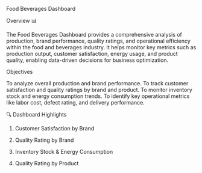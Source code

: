 Food Beverages Dashboard 

Overview 📊

The Food Beverages Dashboard provides a comprehensive analysis of production, brand performance, quality ratings, and operational efficiency within the food and beverages industry.
It helps monitor key metrics such as production output, customer satisfaction, energy usage, and product quality, enabling data-driven decisions for business optimization.

Objectives

To analyze overall production and brand performance.
To track customer satisfaction and quality ratings by brand and product.
To monitor inventory stock and energy consumption trends.
To identify key operational metrics like labor cost, defect rating, and delivery performance.

🔍 Dashboard Highlights
1. Customer Satisfaction by Brand

2. Quality Rating by Brand

3. Inventory Stock & Energy Consumption

4. Quality Rating by Product
